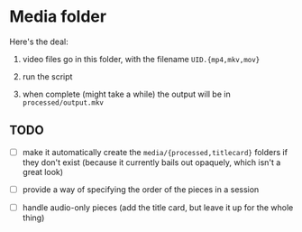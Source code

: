 # Media folder

Here's the deal:

1. video files go in this folder, with the filename `UID.{mp4,mkv,mov}`

2. run the script

3. when complete (might take a while) the output will be in `processed/output.mkv`

## TODO

- [ ] make it automatically create the `media/{processed,titlecard}` folders if
      they don't exist (because it currently bails out opaquely, which isn't a
      great look)

- [ ] provide a way of specifying the order of the pieces in a session

- [ ] handle audio-only pieces (add the title card, but leave it up for the whole thing)
